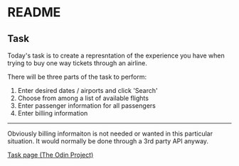 # README

## Task

Today's task is to create a represntation of the experience you have when trying to buy one way tickets through an airline.

There will be three parts of the task to perform:

1. Enter desired dates / airports and click 'Search'
2. Choose from among a list of available flights
3. Enter passenger information for all passengers
4. Enter billing information

----

Obviously billing informaiton is not needed or wanted in this particular situation. It would normally be done through a 3rd party API anyway.

[Task page (The Odin Project)](https://www.theodinproject.com/paths/full-stack-ruby-on-rails/courses/ruby-on-rails/lessons/flight-booker)
